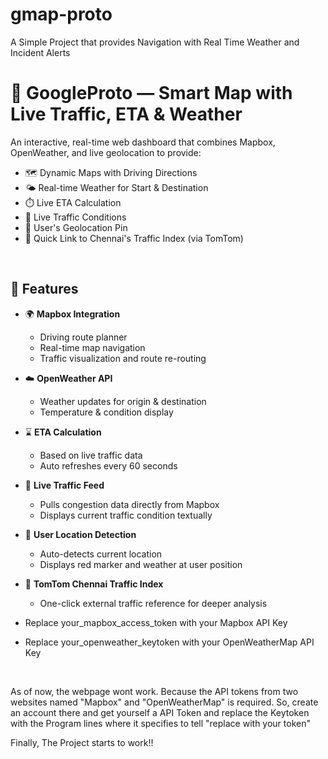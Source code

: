 # gmap-proto
A Simple Project that provides Navigation with Real Time Weather and Incident Alerts
# 🚦 GoogleProto — Smart Map with Live Traffic, ETA & Weather

An interactive, real-time web dashboard that combines Mapbox, OpenWeather, and live geolocation to provide:

- 🗺️ Dynamic Maps with Driving Directions  
- 🌤️ Real-time Weather for Start & Destination  
- ⏱️ Live ETA Calculation  
- 🚧 Live Traffic Conditions  
- 📍 User's Geolocation Pin  
- 🔗 Quick Link to Chennai's Traffic Index (via TomTom)

<br>

## 🔧 Features

- 🌍 **Mapbox Integration**  
  - Driving route planner  
  - Real-time map navigation  
  - Traffic visualization and route re-routing

- ☁️ **OpenWeather API**  
  - Weather updates for origin & destination  
  - Temperature & condition display

- ⌛ **ETA Calculation**  
  - Based on live traffic data  
  - Auto refreshes every 60 seconds

- 🚦 **Live Traffic Feed**  
  - Pulls congestion data directly from Mapbox  
  - Displays current traffic condition textually

- 📍 **User Location Detection**  
  - Auto-detects current location  
  - Displays red marker and weather at user position

- 🔗 **TomTom Chennai Traffic Index**  
  - One-click external traffic reference for deeper analysis

- Replace your_mapbox_access_token with your Mapbox API Key

- Replace your_openweather_keytoken with your OpenWeatherMap API Key

<br>

As of now, the webpage wont work. Because the API tokens from two websites named "Mapbox" and "OpenWeatherMap" is required. So, create an account there and get yourself a API Token and replace the Keytoken with the Program lines where it specifies to tell "replace with your token"

Finally, The Project starts to work!!

<br>


